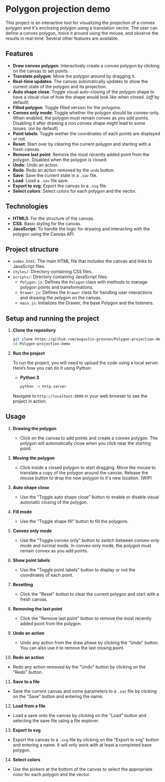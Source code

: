 # Polygon projection demo

This project is an interactive tool for visualizing the projection of a convex polygon and it's enclosing polygon using a translation vector. The user can define a convex polygon, move it around using the mouse, and observe the results in real-time. Several other features are available.

## Features

- **Draw convex polygon**: Interactively create a convex polygon by clicking on the canvas to set points.
- **Translate polygon**: Move the polygon around by dragging it.
- **Real-time updates**: The canvas automatically updates to show the current state of the polygon and its projection.
- **Auto shape close**: Toggle visual auto-closing of the polygon shape to have a visual clue of how the shape would look like when closed. (*off* by default)
- **Filled polygon**: Toggle filled version for the polygons.
- **Convex only mode**: Toggle whether the polygon should be convex-only. When enabled, the polygon must remain convex as you add points. Disabling it after drawing a non convex shape might lead to some issues. (*on* by default)
- **Point labels**: Toggle wether the coordinates of each points are displayed or not.
- **Reset**: Start over by clearing the current polygon and starting with a fresh canvas.
- **Remove last point**: Remove the most recently added point from the polygon. Disabled when the polygon is closed.
- **Undo**: Undo an action.
- **Redo**: Redo an action removed by the `undo` button.
- **Save**: Save the current state in a `.sav` file.
- **Load**: Load a `.sav` file save.
- **Export to svg**: Export the canvas to a `.svg` file.
- **Select colors**: Select colors for each polygon and the vector.

## Technologies

- **HTML5**: For the structure of the canvas.
- **CSS**: Basic styling for the canvas.
- **JavaScript**: To handle the logic for drawing and interacting with the polygon using the Canvas API.

## Project structure

- `index.html`: The main HTML file that includes the canvas and links to JavaScript files.
- `styles/`: Directory containing CSS files.
- `scripts/`: Directory containing JavaScript files:
  - `Polygon.js`: Defines the `Polygon` class with methods to manage polygon points and transformations.
  - `Drawer.js`: Defines the `Drawer` class for handling user interactions and drawing the polygon on the canvas.
  - `main.js`: Initializes the Drawer, the base Polygon and the listeners.

## Setup and running the project

1. **Clone the repository**

   ```bash
   git clone https://github.com/augustin-grosnon/Polygon-projection-demo.git
   cd Polygon-projection-demo
   ```

2. **Run the project**

   To run the project, you will need to upload the code using a local server. Here’s how you can do it using Python:

   - **Python 3**

     ```bash
     python -m http.server
     ```

   Navigate to `http://localhost:8000` in your web browser to see the project in action.

## Usage

1. **Drawing the polygon**
   - Click on the canvas to add points and create a convex polygon. The polygon will automatically close when you click near the starting point.

2. **Moving the polygon**
   - Click inside a closed polygon to start dragging. Move the mouse to translate a copy of the polygon around the canvas. Release the mouse button to drop the new polygon to it's new location. (WIP)

3. **Auto shape close**
   - Use the "Toggle auto shape close" button to enable or disable visual automatic closing of the polygon.

4. **Fill mode**
   - Use the "Toggle shape fill" button to fill the polygons.

5. **Convex only mode**
   - Use the "Toggle convex only" button to switch between convex-only mode and normal mode. In convex-only mode, the polygon must remain convex as you add points.

6. **Show point labels**
   - Use the "Toggle point labels" button to display or not the coordinates of each point.

7. **Resetting**
   - Click the "Reset" button to clear the current polygon and start with a fresh canvas.

8. **Removing the last point**
   - Click the "Remove last point" button to remove the most recently added point from the polygon.

9. **Undo an action**
   - Undo any action from the draw phase by clicking the "Undo" button. You can also use it to remove the last closing point.

10. **Redo an action**
   - Redo any action removed by the "Undo" button by clicking on the "Redo" button.

11. **Save to a file**
   - Save the current canvas and some parameters to a `.sav` file by clicking on the "Save" button and entering the name.

12. **Load from a file**
   - Load a save onto the canvas by clicking on the "Load" button and selecting the save file using a file explorer.

13. **Export to svg**
   - Export the canvas to a `.svg` file by clicking on the "Export to svg" button and entering a name. It will only work with at least a completed base polygon.

14. **Select colors**
   - Use the pickers at the bottom of the canvas to select the appropriate color for each polygon and the vector.
